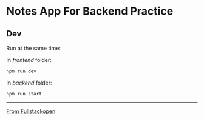 # Notes App For Backend Practice


## Dev

Run at the same time:

In *frontend* folder:

```bash
npm run dev
```

In *backend* folder:

```bash
npm run start
```

---

[From Fullstackopen](https://fullstackopen.com/en/)